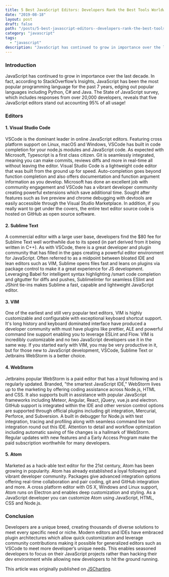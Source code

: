 ```yaml
---
title: 5 Best JavaScript Editors: Developers Rank the Best Tools Worldwide
date: "2019-08-18"
layout: post
draft: false
path: "/posts/5-best-javascript-editors--developers-rank-the-best-tools-worldwide"
category: "javascript"
tags:
  - "javascript"
description: "JavaScript has continued to grow in importance over the last decade. In fact, according to StackOverflow’s Insights, JavaScript has been the most popular programming language for the past 7 years, edging out popular languages including Python, C# and Java. The State of Javascript survey, which includes responses from over 20,000 developers, reveals that five JavaScript editors stand out accounting 95% of all usage!"
---
```


### Introduction
JavaScript has continued to grow in importance over the last decade. In fact, according to StackOverflow’s Insights, JavaScript has been the most popular programming language for the past 7 years, edging out popular languages including Python, C# and Java. The State of JavaScript survey, which includes responses from over 20,000 developers, reveals that five JavaScript editors stand out accounting 95% of all usage!

### Editors

#### 1. Visual Studio Code
VSCode is the dominant leader in online JavaScript editors. Featuring cross platform support on Linux, macOS and Windows, VSCode has built in code completion for your node.js modules and JavaScript code. As expected with Microsoft, Typescript is a first class citizen. Git is seamlessly integrated, meaning you can make commits, reviews diffs and more in real-time all without leaving the editor. Visual Studio Code is a lightweight code editor that was built from the ground up for speed. Auto-completion goes beyond function completion and also offers documentation and function argument information as you develop. Microsoft has done an excellent job with community engagement and VSCode has a vibrant developer community creating powerful extensions which save additional time. Sought after features such as live preview and chrome debugging with devtools are easily accessible through the Visual Studio Marketplace. In addition, if you really want to get under the covers, the entire text editor source code is hosted on GitHub as open source software.

#### 2. Sublime Text
A commercial editor with a large user base, developers find the $80 fee for Sublime Text well worthwhile due to its speed (in part derived from it being written in C++). As with VSCode, there is a great developer and plugin community that has filled in the gaps creating a powerful editor environment for JavaScript. Often referred to as a midpoint between bloated IDE and lean editors such as VIM, Sublime opens files fast and leans on plugins via package control to make it a great experience for JS development. Leveraging Babel for intelligent syntax highlighting /smart code completion and gitgutter for diffs and pushes, Sublimelinter for seamless ESlint and JShint tie-ins makes Sublime a fast, capable and lightweight JavaScript editor.

#### 3. VIM
One of the earliest and still very popular text editors, VIM is highly customizable and configurable with exceptional keyboard shortcut support. It's long history and keyboard dominated interface have produced a developer community with must have plugins like prettier, ALE and powerful command line support enabling you to leverage ESLint and Flow. VIM is incredibly customizable and no two JavaScript developers use it in the same way. If you started early with VIM, you may be very productive in it, but for those new to JavaScript development, VSCode, Sublime Text or Jetbrains WebStorm is a better choice.

#### 4. WebStorm
Jetbrains popular WebStorm is a paid editor that has a loyal following and is regularly updated. Branded, "the smartest JavaScript IDE," WebStorm lives up to the marketing by offering coding assistance across Node.js, HTML and CSS. It also supports built in assistance with popular JavaScript frameworks including Meteor, Angular, React, jQuery, vue.js and electron. GitHub support is integrated within the IDE and other version control options are supported through official plugins including git integration, Mercurial, Perforce, and Subversion. A built in debugger for Node.js with test integration, tracing and profiling along with seamless command line tool integration round out this IDE. Attention to detail and workflow optimization including automatic saving of file changes is a hallmark of WebStorm. Regular updates with new features and a Early Access Program make the paid subscription worthwhile for many developers.

#### 5. Atom
Marketed as a hack-able text editor for the 21st century, Atom has been growing in popularity. Atom has already established a loyal following and vibrant developer community. Packages give advanced integration options offering real-time collaboration and pair coding, git and GitHub integration and more. A cross platform editor with OS X, Windows and Linux support, Atom runs on Electron and enables deep customization and styling. As a JavaScript developer you can customize Atom using JavaScript, HTML, CSS and Node.js.

### Conclusion
Developers are a unique breed, creating thousands of diverse solutions to meet every specific need or niche. Modern editors and IDEs have embraced plugin architectures which allow quick customization and leverage community contributions making it possible for generalized editors such as VSCode to meet more developer’s unique needs. This enables seasoned developers to focus on their JavaScript projects rather than hacking their dev environment while allowing new developers to hit the ground running.

This article was originally published on [JSCharting](https://jscharting.com/blog/js-editors/).
